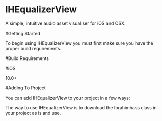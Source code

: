 # IHEqualizerView
A simple, intuitive audio asset visualiser for iOS and OSX.

#Getting Started

To begin using IHEqualizerView you must first make sure you have the proper build requirements.

#Build Requirements

#iOS

10.0+

#Adding To Project

You can add IHEqualizerView to your project in a few ways: 

The way to use IHEqualizerView is to download the Ibrahimhass class in your project as is and use.
